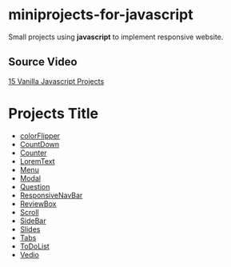 <!-- headingd -->
# miniprojects-for-javascript

Small projects using **javascript** to implement   responsive website.

## **Source Video**

[15 Vanilla Javascript Projects](https://www.youtube.com/watch?v=c5SIG7Ie0dM
"youtube")
<!-- list -->
# **Projects Title**
<!-- ul -->
* [colorFlipper](./colorflipper/README.md)
* [CountDown](./countDown/README.md)
* [Counter](./counter/README.md)
* [LoremText](./loremText/README.md)
* [Menu](./menu/README.md)
* [Modal](./modal/README.md)
* [Question](./question/README.md)
* [ResponsiveNavBar](./responsiveBavbar/README.md)
* [ReviewBox](./reviewBox/README.md)
* [Scroll](./scroll/README.md)
* [SideBar](./sideBar/README.md)
* [Slides](./slider/README.md)
* [Tabs](./tabs/README.md)
* [ToDoList](./ToDoList/README.md)
* [Vedio](./vedio/README.md)
